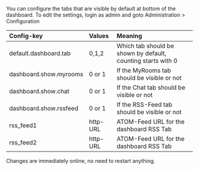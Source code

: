 You can configure the tabs that are visible by default at bottom of the dashboard. To edit the settings, login as admin and goto Administration > Configuration

| Config-key | Values | Meaning |
|:-----------|:-------|:--------|
| default.dashboard.tab | 0,1,2  | Which tab should be shown by default, counting starts with 0 |
| dashboard.show.myrooms | 0 or 1 | If the MyRooms tab should be visible or not |
| dashboard.show.chat | 0 or 1 | If the Chat tab should be visible or not |
| dashboard.show.rssfeed | 0 or 1 | If the RSS-Feed tab should be visible or not |
| rss\_feed1 | http-URL | ATOM-Feed URL for the dashboard RSS Tab |
| rss\_feed2 | http-URL | ATOM-Feed URL for the dashboard RSS Tab |

Changes are immediately online, no need to restart anything.